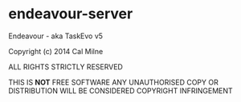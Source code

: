endeavour-server
================

Endeavour - aka TaskEvo v5

Copyright (c) 2014 Cal Milne

ALL RIGHTS STRICTLY RESERVED

THIS IS **NOT** FREE SOFTWARE ANY
UNAUTHORISED COPY OR DISTRIBUTION
WILL BE CONSIDERED COPYRIGHT
INFRINGEMENT

